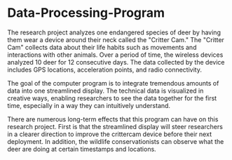 Data-Processing-Program
=======================

The research project analyzes one endangered species of deer by having them wear a device around their neck called the "Critter Cam." The "Critter Cam" collects data about their life habits such as movements and interactions with other animals. Over a period of time, the wireless devices analyzed 10 deer for 12 consecutive days. The data collected by the device includes GPS locations, acceleration points, and radio connectivity. 

The goal of the computer program is to integrate tremendous amounts of data into one streamlined display. The technical data is visualized in creative ways, enabling researchers to see the data together for the first time, especially in a way they can intuitively understand. 

There are numerous long-term effects that this program can have on this research project. First is that the streamlined display will steer researchers in a clearer direction to improve the crittercam device before their next deployment. In addition, the wildlife conservationists can observe what the deer are doing at certain timestamps and locations.

